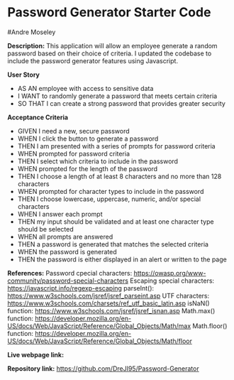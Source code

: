 # Password Generator Starter Code
#Andre Moseley

**Description:** 
This application will allow an employee generate a random password based on their choice of criteria. I updated the codebase to include the password generator features using Javascript.

**User Story**
- AS AN employee with access to sensitive data
- I WANT to randomly generate a password that meets certain criteria
- SO THAT I can create a strong password that provides greater security

**Acceptance Criteria**
- GIVEN I need a new, secure password
- WHEN I click the button to generate a password
- THEN I am presented with a series of prompts for password criteria
- WHEN prompted for password criteria
- THEN I select which criteria to include in the password
- WHEN prompted for the length of the password
- THEN I choose a length of at least 8 characters and no more than 128 characters
- WHEN prompted for character types to include in the password
- THEN I choose lowercase, uppercase, numeric, and/or special characters
- WHEN I answer each prompt
- THEN my input should be validated and at least one character type should be selected
- WHEN all prompts are answered
- THEN a password is generated that matches the selected criteria
- WHEN the password is generated
- THEN the password is either displayed in an alert or written to the page

**References:** 
Password cpecial characters: https://owasp.org/www-community/password-special-characters
Escaping special characters: https://javascript.info/regexp-escaping
parseInt(): https://www.w3schools.com/jsref/jsref_parseint.asp
UTF characters: https://www.w3schools.com/charsets/ref_utf_basic_latin.asp
isNaN() function: https://www.w3schools.com/jsref/jsref_isnan.asp
Math.max() function: https://developer.mozilla.org/en-US/docs/Web/JavaScript/Reference/Global_Objects/Math/max
Math.floor() function: https://developer.mozilla.org/en-US/docs/Web/JavaScript/Reference/Global_Objects/Math/floor

**Live webpage link:**

**Repository link:** https://github.com/DreJI95/Password-Generator